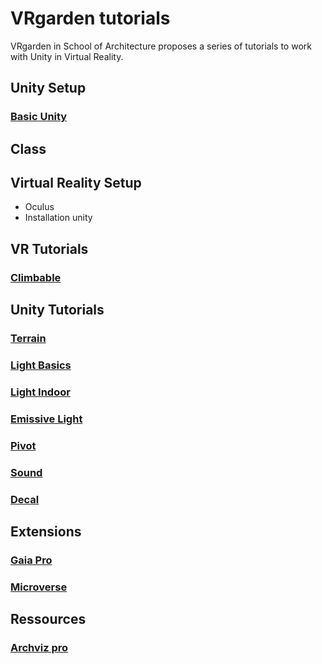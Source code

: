 # VRgarden tutorials

VRgarden in School of Architecture proposes a series of tutorials to work with Unity in Virtual Reality. 


## Unity Setup
### [Basic Unity](VRgarden_basics.md)

## Class

## Virtual Reality Setup
- Oculus
- Installation unity

## VR Tutorials
### [Climbable](VRgarden_climbable.md)

## Unity Tutorials
### [Terrain](VRgarden_terrain.md)
### [Light Basics](VRgarden_light.md)
### [Light Indoor](VRgarden_indoor.md)
### [Emissive Light](VRgarden_monkey.md)
### [Pivot](VRgarden_pivot.md)
### [Sound](VRgarden_sound.md)
### [Decal](VRgarden_decal.md)


## Extensions
### [Gaia Pro](VRgarden_gaiapro.md)
### [Microverse](VRgarden_microverse.md)


## Ressources
### [Archviz pro](VRgarden_archvizPro.md)
